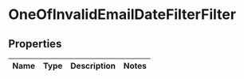 # OneOfInvalidEmailDateFilterFilter

## Properties
Name | Type | Description | Notes
------------ | ------------- | ------------- | -------------
